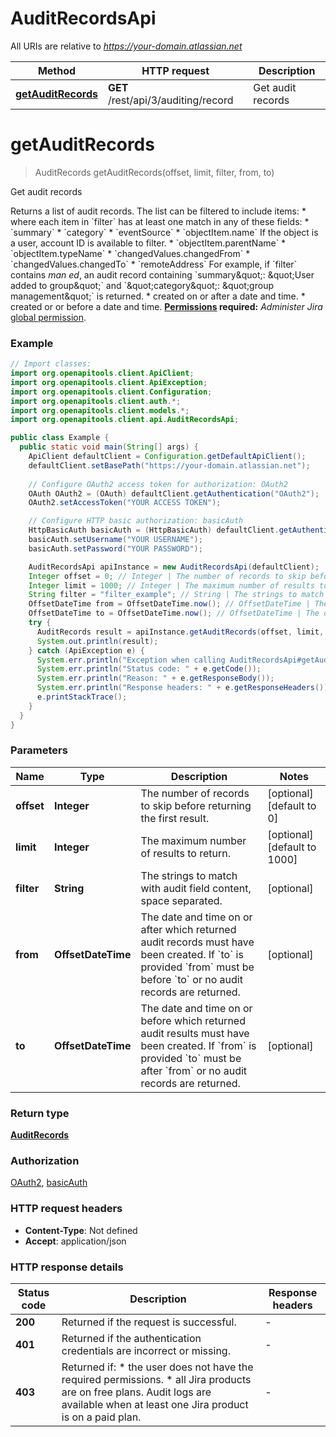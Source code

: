 # AuditRecordsApi

All URIs are relative to *https://your-domain.atlassian.net*

| Method | HTTP request | Description |
|------------- | ------------- | -------------|
| [**getAuditRecords**](AuditRecordsApi.md#getAuditRecords) | **GET** /rest/api/3/auditing/record | Get audit records |


<a name="getAuditRecords"></a>
# **getAuditRecords**
> AuditRecords getAuditRecords(offset, limit, filter, from, to)

Get audit records

Returns a list of audit records. The list can be filtered to include items:   *  where each item in &#x60;filter&#x60; has at least one match in any of these fields:           *  &#x60;summary&#x60;      *  &#x60;category&#x60;      *  &#x60;eventSource&#x60;      *  &#x60;objectItem.name&#x60; If the object is a user, account ID is available to filter.      *  &#x60;objectItem.parentName&#x60;      *  &#x60;objectItem.typeName&#x60;      *  &#x60;changedValues.changedFrom&#x60;      *  &#x60;changedValues.changedTo&#x60;      *  &#x60;remoteAddress&#x60;          For example, if &#x60;filter&#x60; contains *man ed*, an audit record containing &#x60;summary\&quot;: \&quot;User added to group\&quot;&#x60; and &#x60;\&quot;category\&quot;: \&quot;group management\&quot;&#x60; is returned.  *  created on or after a date and time.  *  created or or before a date and time.  **[Permissions](#permissions) required:** *Administer Jira* [global permission](https://confluence.atlassian.com/x/x4dKLg).

### Example
```java
// Import classes:
import org.openapitools.client.ApiClient;
import org.openapitools.client.ApiException;
import org.openapitools.client.Configuration;
import org.openapitools.client.auth.*;
import org.openapitools.client.models.*;
import org.openapitools.client.api.AuditRecordsApi;

public class Example {
  public static void main(String[] args) {
    ApiClient defaultClient = Configuration.getDefaultApiClient();
    defaultClient.setBasePath("https://your-domain.atlassian.net");
    
    // Configure OAuth2 access token for authorization: OAuth2
    OAuth OAuth2 = (OAuth) defaultClient.getAuthentication("OAuth2");
    OAuth2.setAccessToken("YOUR ACCESS TOKEN");

    // Configure HTTP basic authorization: basicAuth
    HttpBasicAuth basicAuth = (HttpBasicAuth) defaultClient.getAuthentication("basicAuth");
    basicAuth.setUsername("YOUR USERNAME");
    basicAuth.setPassword("YOUR PASSWORD");

    AuditRecordsApi apiInstance = new AuditRecordsApi(defaultClient);
    Integer offset = 0; // Integer | The number of records to skip before returning the first result.
    Integer limit = 1000; // Integer | The maximum number of results to return.
    String filter = "filter_example"; // String | The strings to match with audit field content, space separated.
    OffsetDateTime from = OffsetDateTime.now(); // OffsetDateTime | The date and time on or after which returned audit records must have been created. If `to` is provided `from` must be before `to` or no audit records are returned.
    OffsetDateTime to = OffsetDateTime.now(); // OffsetDateTime | The date and time on or before which returned audit results must have been created. If `from` is provided `to` must be after `from` or no audit records are returned.
    try {
      AuditRecords result = apiInstance.getAuditRecords(offset, limit, filter, from, to);
      System.out.println(result);
    } catch (ApiException e) {
      System.err.println("Exception when calling AuditRecordsApi#getAuditRecords");
      System.err.println("Status code: " + e.getCode());
      System.err.println("Reason: " + e.getResponseBody());
      System.err.println("Response headers: " + e.getResponseHeaders());
      e.printStackTrace();
    }
  }
}
```

### Parameters

| Name | Type | Description  | Notes |
|------------- | ------------- | ------------- | -------------|
| **offset** | **Integer**| The number of records to skip before returning the first result. | [optional] [default to 0] |
| **limit** | **Integer**| The maximum number of results to return. | [optional] [default to 1000] |
| **filter** | **String**| The strings to match with audit field content, space separated. | [optional] |
| **from** | **OffsetDateTime**| The date and time on or after which returned audit records must have been created. If &#x60;to&#x60; is provided &#x60;from&#x60; must be before &#x60;to&#x60; or no audit records are returned. | [optional] |
| **to** | **OffsetDateTime**| The date and time on or before which returned audit results must have been created. If &#x60;from&#x60; is provided &#x60;to&#x60; must be after &#x60;from&#x60; or no audit records are returned. | [optional] |

### Return type

[**AuditRecords**](AuditRecords.md)

### Authorization

[OAuth2](../README.md#OAuth2), [basicAuth](../README.md#basicAuth)

### HTTP request headers

 - **Content-Type**: Not defined
 - **Accept**: application/json

### HTTP response details
| Status code | Description | Response headers |
|-------------|-------------|------------------|
| **200** | Returned if the request is successful. |  -  |
| **401** | Returned if the authentication credentials are incorrect or missing. |  -  |
| **403** | Returned if:   *  the user does not have the required permissions.  *  all Jira products are on free plans. Audit logs are available when at least one Jira product is on a paid plan. |  -  |

